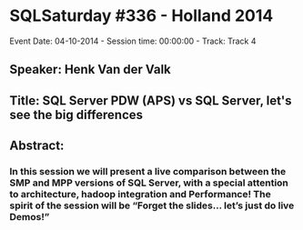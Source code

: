 # SQLSaturday #336 - Holland 2014
Event Date: 04-10-2014 - Session time: 00:00:00 - Track: Track 4
## Speaker: Henk Van der Valk
## Title: SQL Server PDW (APS) vs SQL Server, let's see the big differences
## Abstract:
### In this session we will present a live comparison between the SMP and MPP versions of SQL Server, with a special attention to architecture, hadoop integration and Performance! The spirit of the session will be “Forget the slides… let’s just do live Demos!”
